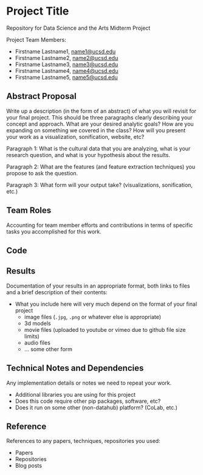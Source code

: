 # Project Title

Repository for Data Science and the Arts Midterm Project

Project Team Members: 
- Firstname Lastname1, name1@ucsd.edu
- Firstname Lastname2, name2@ucsd.edu
- Firstname Lastname3, name3@ucsd.edu
- Firstname Lastname4, name4@ucsd.edu
- Firstname Lastname5, name5@ucsd.edu

## Abstract Proposal

Write up a description (in the form of an abstract) of what you will revisit for your final project. This should be three paragraphs clearly describing your concept and approach. What are your desired analytic goals? How are you expanding on something we covered in the class? How will you present your work as a visualization, sonification, website, etc?

Paragraph 1: What is the cultural data that you are analyzing, what is your research question, and what is your hypothesis about the results.

Paragraph 2: What are the features (and feature extraction techniques) you propose to ask the question. 

Paragraph 3: What form will your output take? (visualizations, sonification, etc.)

## Team Roles

Accounting for team member efforts and contributions in terms of specific tasks you accomplished for this work. 

## Code


## Results

Documentation of your results in an appropriate format, both links to files and a brief description of their contents:
- What you include here will very much depend on the format of your final project
  - image files (`.jpg`, `.png` or whatever else is appropriate)
  - 3d models
  - movie files (uploaded to youtube or vimeo due to github file size limits)
  - audio files
  - ... some other form

## Technical Notes and Dependencies

Any implementation details or notes we need to repeat your work. 
- Additional libraries you are using for this project
- Does this code require other pip packages, software, etc?
- Does it run on some other (non-datahub) platform? (CoLab, etc.)

## Reference

References to any papers, techniques, repositories you used:
- Papers
- Repositories
- Blog posts

